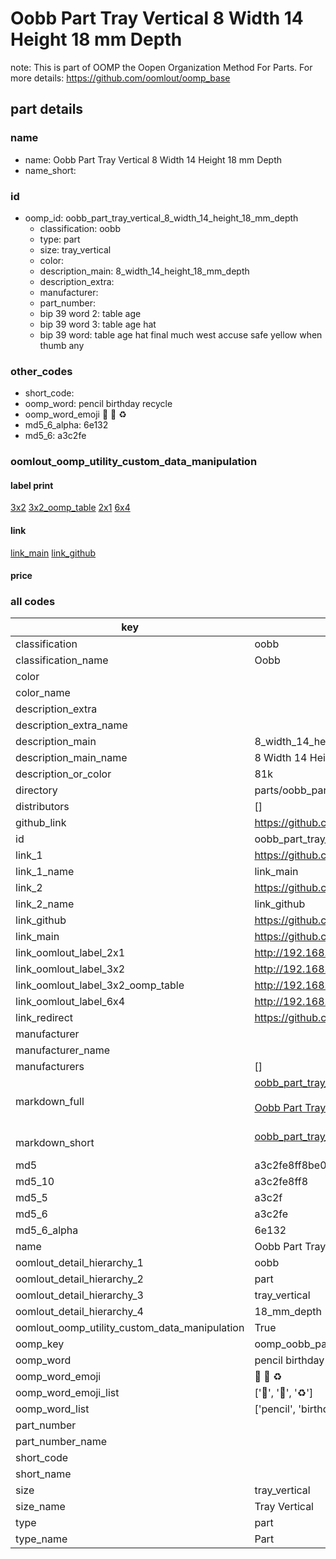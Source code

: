 # Oobb Part Tray Vertical 8 Width 14 Height 18 mm Depth  

note: This is part of OOMP the Oopen Organization Method For Parts. For more details: https://github.com/oomlout/oomp_base

##  part details
  







### name
* name: Oobb Part Tray Vertical 8 Width 14 Height 18 mm Depth
* name_short: 
### id
* oomp_id: oobb_part_tray_vertical_8_width_14_height_18_mm_depth
  * classification: oobb
  * type: part
  * size: tray_vertical
  * color: 
  * description_main: 8_width_14_height_18_mm_depth
  * description_extra: 
  * manufacturer: 
  * part_number: 
  * bip 39 word 2: table age
  * bip 39 word 3: table age hat
  * bip 39 word: table age hat final much west accuse safe yellow when thumb any

### other_codes
* short_code: 
* oomp_word: pencil birthday recycle
* oomp_word_emoji :pencil: :birthday: :recycle:
* md5_6_alpha: 6e132
* md5_6: a3c2fe






### oomlout_oomp_utility_custom_data_manipulation
#### label print
[3x2](http://192.168.1.245:1112/?label=oomp%206e132)
[3x2_oomp_table](http://192.168.1.108:1112/?label=oomp%206e132)
[2x1](http://192.168.1.242:1112/?label=oomp%206e132)
[6x4](http://192.168.1.55:1112/?label=oomp%206e132)    

#### link

[link_main](https://github.com/oomlout/oomlout_oomp_version_1_messy/tree/main/parts/oobb_part_tray_vertical_8_width_14_height_18_mm_depth) [link_github](https://github.com/oomlout/oomlout_oomp_version_1_messy/tree/main/parts/oobb_part_tray_vertical_8_width_14_height_18_mm_depth)                             

#### price







### all codes 
| key | value |  
| --- | --- |  
| classification | oobb |  
| classification_name | Oobb |  
| color |  |  
| color_name |  |  
| description_extra |  |  
| description_extra_name |  |  
| description_main | 8_width_14_height_18_mm_depth |  
| description_main_name | 8 Width 14 Height 18 mm Depth |  
| description_or_color | 81k |  
| directory | parts/oobb_part_tray_vertical_8_width_14_height_18_mm_depth |  
| distributors | [] |  
| github_link | https://github.com/oomlout/oomlout_oomp_part_src/tree/main/parts/oobb_part_tray_vertical_8_width_14_height_18_mm_depth |  
| id | oobb_part_tray_vertical_8_width_14_height_18_mm_depth |  
| link_1 | https://github.com/oomlout/oomlout_oomp_version_1_messy/tree/main/parts/oobb_part_tray_vertical_8_width_14_height_18_mm_depth |  
| link_1_name | link_main |  
| link_2 | https://github.com/oomlout/oomlout_oomp_version_1_messy/tree/main/parts/oobb_part_tray_vertical_8_width_14_height_18_mm_depth |  
| link_2_name | link_github |  
| link_github | https://github.com/oomlout/oomlout_oomp_version_1_messy/tree/main/parts/oobb_part_tray_vertical_8_width_14_height_18_mm_depth |  
| link_main | https://github.com/oomlout/oomlout_oomp_version_1_messy/tree/main/parts/oobb_part_tray_vertical_8_width_14_height_18_mm_depth |  
| link_oomlout_label_2x1 | http://192.168.1.242:1112/?label=oomp%206e132 |  
| link_oomlout_label_3x2 | http://192.168.1.245:1112/?label=oomp%206e132 |  
| link_oomlout_label_3x2_oomp_table | http://192.168.1.108:1112/?label=oomp%206e132 |  
| link_oomlout_label_6x4 | http://192.168.1.55:1112/?label=oomp%206e132 |  
| link_redirect | https://github.com/oomlout/oomlout_oomp_version_1_messy/tree/main/parts/oobb_part_tray_vertical_8_width_14_height_18_mm_depth |  
| manufacturer |  |  
| manufacturer_name |  |  
| manufacturers | [] |  
| markdown_full | [oobb_part_tray_vertical_8_width_14_height_18_mm_depth](none)<br>[](none)<br>[Oobb Part Tray Vertical 8 Width 14 Height 18 Mm Depth](none)<br><br> |  
| markdown_short | [oobb_part_tray_vertical_8_width_14_height_18_mm_depth](none)<br><br> |  
| md5 | a3c2fe8ff8be0037e5c88568d30136e7 |  
| md5_10 | a3c2fe8ff8 |  
| md5_5 | a3c2f |  
| md5_6 | a3c2fe |  
| md5_6_alpha | 6e132 |  
| name | Oobb Part Tray Vertical 8 Width 14 Height 18 mm Depth |  
| oomlout_detail_hierarchy_1 | oobb |  
| oomlout_detail_hierarchy_2 | part |  
| oomlout_detail_hierarchy_3 | tray_vertical |  
| oomlout_detail_hierarchy_4 | 18_mm_depth |  
| oomlout_oomp_utility_custom_data_manipulation | True |  
| oomp_key | oomp_oobb_part_tray_vertical_8_width_14_height_18_mm_depth |  
| oomp_word | pencil birthday recycle |  
| oomp_word_emoji | :pencil: :birthday: :recycle: |  
| oomp_word_emoji_list | [':pencil:', ':birthday:', ':recycle:'] |  
| oomp_word_list | ['pencil', 'birthday', 'recycle'] |  
| part_number |  |  
| part_number_name |  |  
| short_code |  |  
| short_name |  |  
| size | tray_vertical |  
| size_name | Tray Vertical |  
| type | part |  
| type_name | Part |  
